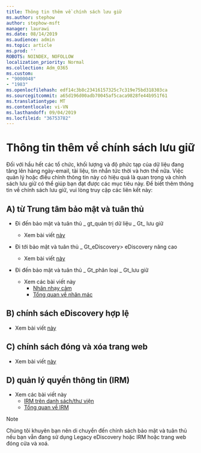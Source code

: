 ```yaml
---
title: Thông tin thêm về chính sách lưu giữ
ms.author: stephow
author: stephow-msft
manager: laurawi
ms.date: 08/14/2019
ms.audience: admin
ms.topic: article
ms.prod: ''
ROBOTS: NOINDEX, NOFOLLOW
localization_priority: Normal
ms.collection: Adm_O365
ms.custom:
- "9000048"
- "1983"
ms.openlocfilehash: edf14c3b8c23416157325c7c319e75bd318303ca
ms.sourcegitcommit: a65d196d00adb70045af5caca9828fe44b951f61
ms.translationtype: MT
ms.contentlocale: vi-VN
ms.lasthandoff: 09/04/2019
ms.locfileid: "36753782"
---
```

# <a name="more-info-about-retention-policies"></a>Thông tin thêm về chính sách lưu giữ

Đối với hầu hết các tổ chức, khối lượng và độ phức tạp của dữ liệu đang tăng lên hàng ngày-email, tài liệu, tin nhắn tức thời và hơn thế nữa. Việc quản lý hoặc điều chỉnh thông tin này có hiệu quả là quan trọng và chính sách lưu giữ có thể giúp bạn đạt được các mục tiêu này. Để biết thêm thông tin về chính sách lưu giữ, vui lòng truy cập các liên kết này:

## <a name="a-from-security-and-compliance-center"></a>A) từ Trung tâm bảo mật và tuân thủ

- Đi đến bảo mật và tuân thủ _ gt_quản trị dữ liệu _ Gt_ lưu giữ
  - Xem bài viết [này](https://docs.microsoft.com/office365/securitycompliance/retention-policies)

- Đi tới bảo mật và tuân thủ _ Gt_eDiscovery> eDiscovery nâng cao 
  - Xem bài viết [này](https://docs.microsoft.com/office365/securitycompliance/ediscovery-cases)

- Đi đến bảo mật và tuân thủ _ Gt_phân loại _ Gt_lưu giữ
  - Xem các bài viết này
    - [Nhãn nhạy cảm](https://docs.microsoft.com/office365/securitycompliance/sensitivity-labels)
    - [Tổng quan về nhãn mác](https://docs.microsoft.com/office365/securitycompliance/labels)

## <a name="b-legacy-ediscovery-policies"></a>B) chính sách eDiscovery hợp lệ

- Xem bài viết [này](https://support.office.com/article/Set-up-an-eDiscovery-Center-in-SharePoint-Online-A18F8975-AA7F-43B4-A7D6-001D14744D8E)

## <a name="c-site-closure-and-deletion-policies"></a>C) chính sách đóng và xóa trang web

- Xem bài viết [này](https://support.office.com/article/Use-policies-for-site-closure-and-deletion-A8280D82-27FD-48C5-9ADF-8A5431208BA5)  

## <a name="d-information-rights-management-irm"></a>D) quản lý quyền thông tin (IRM)

- Xem các bài viết này
  - [IRM trên danh sách/thư viện](https://support.office.com/article/apply-information-rights-management-to-a-list-or-library-3bdb5c4e-94fc-4741-b02f-4e7cc3c54aa1)
  - [Tổng quan về IRM](https://support.office.com/article/create-and-apply-information-management-policies-eb501fe9-2ef6-4150-945a-65a6451ee9e9)

> [!Note]
> Chúng tôi khuyên bạn nên di chuyển đến chính sách bảo mật và tuân thủ nếu bạn vẫn đang sử dụng Legacy eDiscovery hoặc IRM hoặc trang web đóng cửa và xoá.
